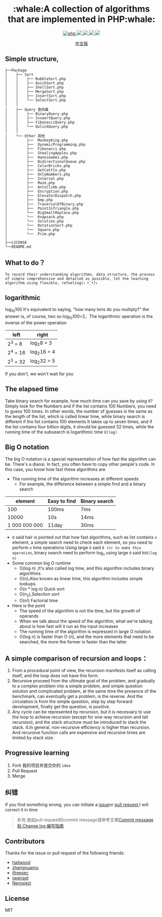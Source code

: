 <h1 align="center">:whale:A collection of algorithms that are implemented in PHP:whale: </h1>

<p align="center">
<a href="https://github.com/PuShaoWei/arithmetic-php#简易结构">
  <img src="https://img.shields.io/badge/php-done-brightgreen.svg" alt="php">
</a>
<a href="https://github.com/PuShaoWei/arithmetic-php">
    <img src="https://img.shields.io/github/issues-pr-raw/arithmetic-php/cdnjs.svg">
</a>
<a href="https://github.com/PuShaoWei/arithmetic-php">
    <img src="https://img.shields.io/codacy/grade/e27821fb6289410b8f58338c7e0bc686.svg">
</a>
<a href="https://github.com/PuShaoWei/arithmetic-php">
    <img src="https://img.shields.io/travis/rust-lang/rust.svg">
</a>
<a href="https://github.com/PuShaoWei/arithmetic-php">
    <img src="https://img.shields.io/github/license/mashape/apistatus.svg">
</a>
</p>
<p align="center"> <a href="./README.md">中文版</a>　<p>


## Simple structure,
        
    ├──Package
    │    ├── Sort  
    │    │    ├── BubbleSort.php          
    │    │    ├── QuickSort.php           
    │    │    ├── ShellSort.php           
    │    │    ├── MergeSort.php           
    │    │    ├── InsertSort.php          
    │    │    └── SelectSort.php          
    │    │ 
    │    ├── Query 查找篇
    │    │    ├── BinaryQuery.php         
    │    │    ├── InseertQuery.php        
    │    │    ├── FibonacciQuery.php      
    │    │    └── QulickQuery.php         
    │    │     
    │    └── Other 其他 
    │         ├──  MonkeyKing.php         
    │         ├──  DynamicProgramming.php 
    │         ├──  Fibonacci.php          
    │         ├──  StealingApples.php     
    │         ├──  HanoiGames.php       
    │         ├──  BidirectionalQueue.php     
    │         ├──  ColorBricks.php        
    │         ├──  GetCattle.php          
    │         ├──  OnlyNumbers.php        
    │         ├──  Interval.php        
    │         ├──  Maze.php        
    │         ├──  AntsClimb.php        
    │         ├──  Encryption.php        
    │         ├──  ElevatorDispatch.php      
    │         ├──  kmp.php      
    │         ├──  TraversalOfBinary.php      
    │         ├──  PointInTriangle.php      
    │         └──  BigSmallReplace.php    
    │         └──  Knapsack.php    
    │         └──  Solution.php    
    │         └──  RotationSort.php    
    │         └──  Square.php    
    │         └──  Prim.php    
    │     
    ├──LICENSE 
    └──README.md

## What to do？
    To record their understanding algorithms, data structure, the process of simple comprehensive and detailed as possible, let the learning algorithm using flexible, refueling(ง •̀_•́)ง

## logarithmic
log<sub>10</sub>100 It's equivalent to saying, "how many tens do you multiply?" the answer is, of course, two
so log<sub>10</sub>100=2，The logarithmic operation is the inverse of the power operation

left|right
---|---
2<sup>3</sup> = 8  | log<sub>2</sub>8 = 3
2<sup>4</sup> = 16 | log<sub>2</sub>16 = 4
2<sup>5</sup> = 32 | log<sub>2</sub>32 = 5

If you don't, we won't wait for you

## The elapsed time
Take binary search for example, how much time can you save by using it? Simply look for the Numbers and if the list contains 100 Numbers, you need to guess 100 times.
In other words, the number of guesses is the same as the length of the list, which is called linear time, while binary search is different if the list contains 100 elements
It takes up to seven times, and if the list contains four billion digits, it should be guessed 32 times, while the running time of the subsearch is logarithmic time `O(log)`

## Big O notation
The big O notation is a special representation of how fast the algorithm can be. There's a diaosi. In fact, you often have to copy other people's code.
In this case, you know how fast these algorithms are

- The running time of the algorithm increases at different speeds
  - For example, the difference between a simple find and a binary search
  
element|Easy to find|Binary search
---|---|---
100|100ms|7ms
10000|10s|14ms
1 000 000 000 |11day|30ms
    
  - ` O ` said hair is pointed out that how fast algorithms, such as list contains ` n ` element, a simple search need to check each element, so you need to perform ` n ` time operations
    Using large ` O ` said ` O (n) to make this operation `, binary search need to perform log<sub>n</sub> using large ` O ` said to`O(log n)`
- Some common big O runtime
  - O(log n) ,It's also called log time, and this algorithm includes binary algorithms
  - O(n),Also known as linear time, this algorithm includes simple lookups.
  - O(n * log n) Quick sort
  - O(n<sub>2</sub>),Selection sort
  - O(n!) Factorial time
- Here is the point
  - The speed of the algorithm is not the time, but the growth of operands
  - When we talk about the speed of the algorithm, what we're talking about is how fast will it run as the input increases
  - The running time of the algorithm is expressed in large O notation
  - O(log n) is faster than O (n), and the more elements that need to be searched, the more the former is faster than the latter


## A simple comparison of recursion and loops：

1. From a procedural point of view, the recursion manifests itself as calling itself, and the loop does not have this form.
2. Recursive proceed from the ultimate goal of the problem, and gradually to a complex problem into a simple problem, and simple question solution and complicated problem, at the same time the presence of the benchmark, can eventually get a problem, is the reverse. And the circulation is from the simple question, step by step forward development, finally get the question, is positive.
3. Any cycle can be represented by recursion, but it is necessary to use the loop to achieve recursion (except for one-way recursion and tail recursion), and the stack structure must be introduced to stack the stack.
4.In general, non-recursive efficiency is higher than recursion. And recursive function calls are expensive and recursive times are limited by stack size.

## Progressive learning
1. Fork 我的项目并提交你的 `idea`
2. Pull Request 
3. Merge 

## 纠错 
If you find something wrong, you can initiate a [issue](https://github.com/PuShaoWei/designPatterns-go/issues)or [pull request](https://github.com/PuShaoWei/designPatterns-go/pulls),I will correct it in time

> 补充:发起pull request的commit message请参考文章[Commit message 和 Change log 编写指南](http://www.ruanyifeng.com/blog/2016/01/commit_message_change_log.html)

## Contributors

Thanks for the issue or pull request of the following friends:

- [hailwood ](https://github.com/hailwood)
- [zhangxuanru](https://github.com/zhangxuanru)
- [ifreesec](https://github.com/ifreesec)
- [openset](https://github.com/openset)
- [Neroxiezi](https://github.com/Neroxiezi)
## License
MIT 